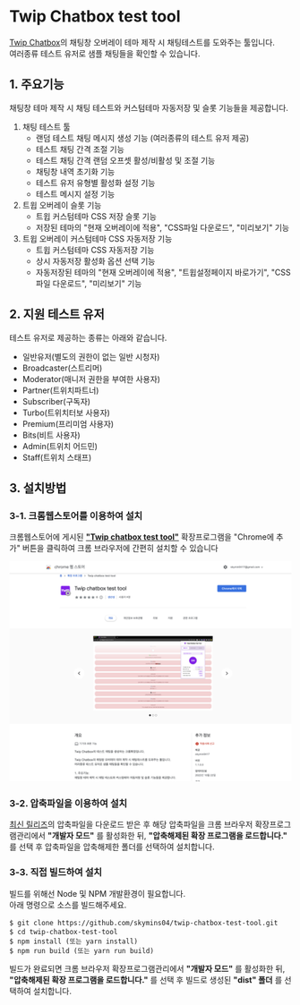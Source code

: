 # Twip Chatbox test tool

[Twip Chatbox](https://twip.kr/)의 채팅창 오버레이 테마 제작 시 채팅테스트를 도와주는 툴입니다.  
여러종류 테스트 유저로 샘플 채팅들을 확인할 수 있습니다.

## 1. 주요기능

채팅창 테마 제작 시 채팅 테스트와 커스텀테마 자동저장 및 슬롯 기능들을 제공합니다.

1. 채팅 테스트 툴
   - 랜덤 테스트 채팅 메시지 생성 기능 (여러종류의 테스트 유저 제공)
   - 테스트 채팅 간격 조절 기능
   - 테스트 채팅 간격 랜덤 오프셋 활성/비활성 및 조절 기능
   - 채팅창 내역 초기화 기능
   - 테스트 유저 유형별 활성화 설정 기능
   - 테스트 메시지 설정 기능
2. 트윕 오버레이 슬롯 기능
   - 트윕 커스텀테마 CSS 저장 슬롯 기능
   - 저장된 테마의 "현재 오버레이에 적용", "CSS파일 다운로드", "미리보기" 기능
3. 트윕 오버레이 커스텀테마 CSS 자동저장 기능
   - 트윕 커스텀테마 CSS 자동저장 기능
   - 상시 자동저장 활성화 옵션 선택 기능
   - 자동저장된 테마의 "현재 오버레이에 적용", "트윕설정페이지 바로가기", "CSS파일 다운로드", "미리보기" 기능

## 2. 지원 테스트 유저

테스트 유저로 제공하는 종류는 아래와 같습니다.

- 일반유저(별도의 권한이 없는 일반 시청자)
- Broadcaster(스트리머)
- Moderator(매니저 권한을 부여한 사용자)
- Partner(트위치파트너)
- Subscriber(구독자)
- Turbo(트위치터보 사용자)
- Premium(프리미엄 사용자)
- Bits(비트 사용자)
- Admin(트위치 어드민)
- Staff(트위치 스태프)

## 3. 설치방법

### 3-1. 크롬웹스토어를 이용하여 설치

크롬웹스토어에 게시된 [**"Twip chatbox test tool"**](https://chrome.google.com/webstore/detail/twip-chatbox-test-tool/dmpokkhjjinmldokleiiibigbieikdoa) 확장프로그램을 "Chrome에 추가" 버튼을 클릭하여 크롬 브라우저에 간편히 설치할 수 있습니다

![Twip Chatbox test tool Chrome WebStore](/readme/readme_1.png)

### 3-2. 압축파일을 이용하여 설치

[최신 릴리즈](https://github.com/skymins04/twip-chatbox-test-tool/releases/tag/main)의 압축파일을 다운로드 받은 후 해당 압축파일을 크롬 브라우저 확장프로그램관리에서 **"개발자 모드"** 를 활성화한 뒤, **"압축해제된 확장 프로그램을 로드합니다."** 를 선택 후 압축파일을 압축해제한 폴더를 선택하여 설치합니다.

### 3-3. 직접 빌드하여 설치

빌드를 위해선 Node 및 NPM 개발환경이 필요합니다.  
아래 명령으로 소스를 빌드해주세요.

```
$ git clone https://github.com/skymins04/twip-chatbox-test-tool.git
$ cd twip-chatbox-test-tool
$ npm install (또는 yarn install)
$ npm run build (또는 yarn run build)
```

빌드가 완료되면 크롬 브라우저 확장프로그램관리에서 **"개발자 모드"** 를 활성화한 뒤, **"압축해제된 확장 프로그램을 로드합니다."** 를 선택 후 빌드로 생성된 **"dist" 폴더** 를 선택하여 설치합니다.
